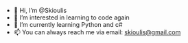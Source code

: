 - 👋 Hi, I’m @Skioulis
- 👀 I’m interested in learning to code again 
- 🌱 I’m currently learning Python and c#
- 📫 You can always reach me via email: skioulis@gmail.com

<!---
Skioulis/Skioulis is a ✨ special ✨ repository because its `README.md` (this file) appears on your GitHub profile.
You can click the Preview link to take a look at your changes.
--->

